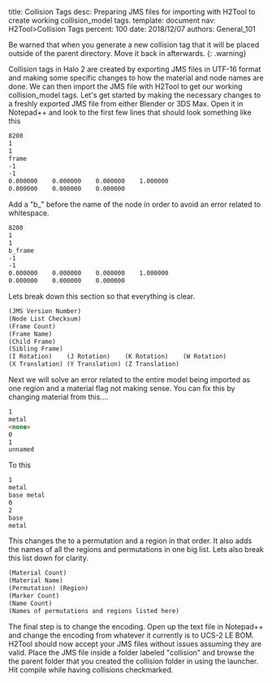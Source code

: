 title:      Collision Tags
desc:       Preparing JMS files for importing with H2Tool to create working collision_model tags.
template:   document
nav:        H2Tool>Collision Tags
percent:    100
date:       2018/12/07
authors:    General_101

Be warned that when you generate a new collision tag that it will be placed outside of the parent directory. Move it back in afterwards.
{: .warning}

Collision tags in Halo 2 are created by exporting JMS files in UTF-16 format and making some specific changes to how the material and node names are done. We can then import the JMS file with H2Tool to get our working collision_model tags.
Let's get started by making the necessary changes to a freshly exported JMS file from either Blender or 3DS Max. Open it in Notepad++ and look to the first few lines that should look something like this
```markdown
8200
1
1
frame
-1
-1
0.000000	0.000000	0.000000	1.000000
0.000000	0.000000	0.000000
```
Add a "b_" before the name of the node in order to avoid an error related to whitespace.
```markdown
8200
1
1
b_frame
-1
-1
0.000000	0.000000	0.000000	1.000000
0.000000	0.000000	0.000000
```
Lets break down this section so that everything is clear.
```markdown
(JMS Version Number)
(Node List Checksum)
(Frame Count)
(Frame Name)
(Child Frame)
(Sibling Frame)
(I Rotation)	(J Rotation)	(K Rotation)	(W Rotation)
(X Translation)	(Y Translation)	(Z Translation)
```
Next we will solve an error related to the entire model being imported as one region and a material flag not making sense. You can fix this by changing <none> material from this....
```markdown
1
metal
<none>
0
1
unnamed
```
To this
```markdown
1
metal
base metal
0
2
base
metal
```
This changes the <none> to a permutation and a region in that order. It also adds the names of all the regions and permutations in one big list. Lets also break this list down for clarity.
```markdown
(Material Count)
(Material Name)
(Permutation) (Region)
(Marker Count)
(Name Count)
(Names of permutations and regions listed here)
```
The final step is to change the encoding. Open up the text file in Notepad++ and change the encoding from whatever it currently is to UCS-2 LE BOM. H2Tool should now accept your JMS files without issues assuming they are valid.
Place the JMS file inside a folder labeled "collision" and browse the the parent folder that you created the collision folder in using the launcher. Hit compile while having collisions checkmarked.